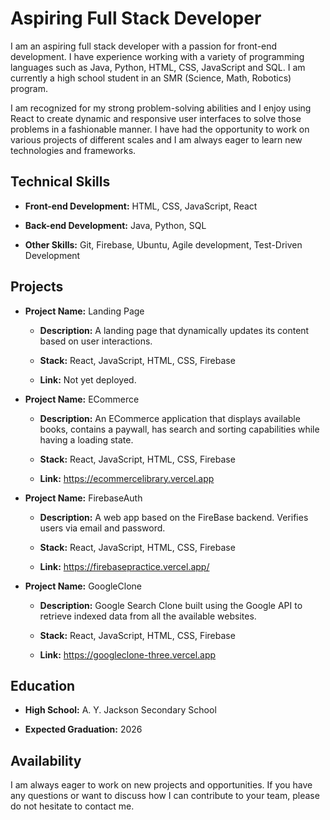 
# Aspiring Full Stack Developer

I am an aspiring full stack developer with a passion for front-end development. I have experience working with a variety of programming languages such as Java, Python, HTML, CSS, JavaScript and SQL. I am currently a high school student in an SMR (Science, Math, Robotics) program.
  
I am recognized for my strong problem-solving abilities and I enjoy using React to create dynamic and responsive user interfaces to solve those problems in a fashionable manner. I have had the opportunity to work on various projects of different scales and I am always eager to learn new technologies and frameworks.

## Technical Skills

* **Front-end Development:** HTML, CSS, JavaScript, React

* **Back-end Development:** Java, Python, SQL

* **Other Skills:** Git, Firebase, Ubuntu, Agile development, Test-Driven Development

## Projects

* **Project Name:** Landing Page

	* **Description:** A landing page that dynamically updates its content based on user interactions.

	* **Stack:** React, JavaScript, HTML, CSS, Firebase

	*	**Link:** Not yet deployed.

* **Project Name:** ECommerce

	* **Description:** An ECommerce application that displays available books, contains a paywall, has search and sorting capabilities while having a loading state.

	* **Stack:** React, JavaScript, HTML, CSS, Firebase

	*	**Link:** https://ecommercelibrary.vercel.app

* **Project Name:** FirebaseAuth

	* **Description:** A web app based on the FireBase backend. Verifies users via email and password.

	* **Stack:** React, JavaScript, HTML, CSS, Firebase

	*	**Link:** https://firebasepractice.vercel.app/
* **Project Name:** GoogleClone

	* **Description:** Google Search Clone built using the Google API to retrieve indexed data from all the available websites.

	* **Stack:** React, JavaScript, HTML, CSS, Firebase

	*	**Link:** https://googleclone-three.vercel.app

## Education

* **High School:** A. Y. Jackson Secondary School

* **Expected Graduation:** 2026

## Availability
I am always eager to work on new projects and opportunities. If you have any questions or want to discuss how I can contribute to your team, please do not hesitate to contact me.

